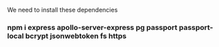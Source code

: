 We need to install these dependencies

### npm i express apollo-server-express pg passport passport-local bcrypt jsonwebtoken fs https
